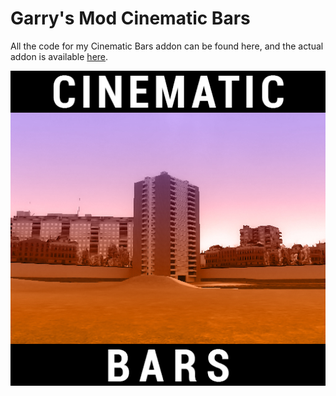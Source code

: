 # Garry's Mod Cinematic Bars
All the code for my Cinematic Bars addon can be found here, and the actual addon is available [here](http://steamcommunity.com/sharedfiles/filedetails/?id=668681197).

![Icon](thumb.jpg?raw=true)
